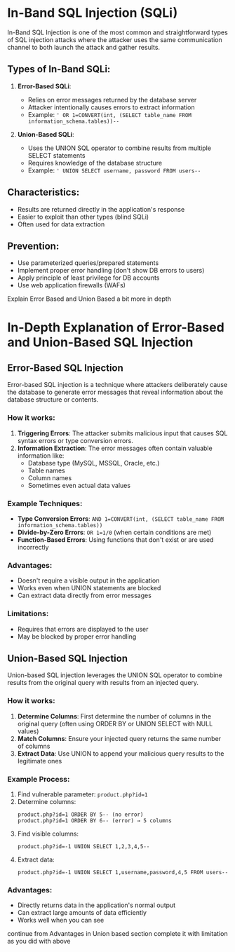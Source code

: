 

# In-Band SQL Injection (SQLi)

In-Band SQL Injection is one of the most common and straightforward types of SQL injection attacks where the attacker uses the same communication channel to both launch the attack and gather results.

## Types of In-Band SQLi:

1. **Error-Based SQLi**:
   - Relies on error messages returned by the database server
   - Attacker intentionally causes errors to extract information
   - Example: `' OR 1=CONVERT(int, (SELECT table_name FROM information_schema.tables))--`

2. **Union-Based SQLi**:
   - Uses the UNION SQL operator to combine results from multiple SELECT statements
   - Requires knowledge of the database structure
   - Example: `' UNION SELECT username, password FROM users--`

## Characteristics:
- Results are returned directly in the application's response
- Easier to exploit than other types (blind SQLi)
- Often used for data extraction

## Prevention:
- Use parameterized queries/prepared statements
- Implement proper error handling (don't show DB errors to users)
- Apply principle of least privilege for DB accounts
- Use web application firewalls (WAFs)

Explain Error Based and Union Based a bit more in depth

 # In-Depth Explanation of Error-Based and Union-Based SQL Injection

## Error-Based SQL Injection

Error-based SQL injection is a technique where attackers deliberately cause the database to generate error messages that reveal information about the database structure or contents.

### How it works:
1. **Triggering Errors**: The attacker submits malicious input that causes SQL syntax errors or type conversion errors.
2. **Information Extraction**: The error messages often contain valuable information like:
   - Database type (MySQL, MSSQL, Oracle, etc.)
   - Table names
   - Column names
   - Sometimes even actual data values

### Example Techniques:
- **Type Conversion Errors**: `AND 1=CONVERT(int, (SELECT table_name FROM information_schema.tables))`
- **Divide-by-Zero Errors**: `OR 1=1/0` (when certain conditions are met)
- **Function-Based Errors**: Using functions that don't exist or are used incorrectly

### Advantages:
- Doesn't require a visible output in the application
- Works even when UNION statements are blocked
- Can extract data directly from error messages

### Limitations:
- Requires that errors are displayed to the user
- May be blocked by proper error handling

## Union-Based SQL Injection

Union-based SQL injection leverages the UNION SQL operator to combine results from the original query with results from an injected query.

### How it works:
1. **Determine Columns**: First determine the number of columns in the original query (often using ORDER BY or UNION SELECT with NULL values)
2. **Match Columns**: Ensure your injected query returns the same number of columns
3. **Extract Data**: Use UNION to append your malicious query results to the legitimate ones

### Example Process:
1. Find vulnerable parameter: `product.php?id=1`
2. Determine columns: 
   ```
   product.php?id=1 ORDER BY 5-- (no error)
   product.php?id=1 ORDER BY 6-- (error) → 5 columns
   ```
3. Find visible columns: 
   ```
   product.php?id=-1 UNION SELECT 1,2,3,4,5--
   ```
4. Extract data: 
   ```
   product.php?id=-1 UNION SELECT 1,username,password,4,5 FROM users--
   ```

### Advantages:
- Directly returns data in the application's normal output
- Can extract large amounts of data efficiently
- Works well when you can see

 continue from Advantages in Union based section complete it with limitation as you did with above